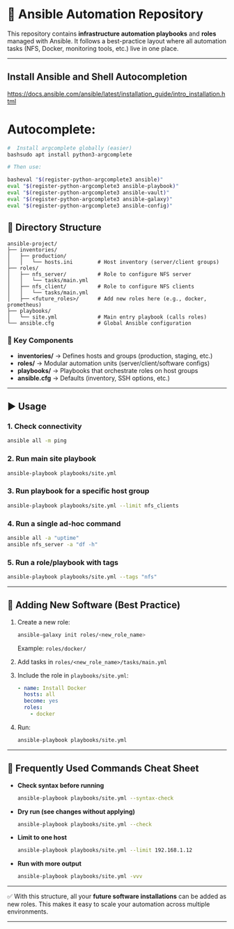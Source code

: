 # 📘 Ansible Automation Repository

This repository contains **infrastructure automation playbooks** and **roles** managed with Ansible.
It follows a best-practice layout where all automation tasks (NFS, Docker, monitoring tools, etc.) live in one place.

---

## Install Ansible and Shell Autocompletion

https://docs.ansible.com/ansible/latest/installation_guide/intro_installation.html


# Autocomplete:

```bash
#  Install argcomplete globally (easier)
bashsudo apt install python3-argcomplete

# Then use:

basheval "$(register-python-argcomplete3 ansible)"
eval "$(register-python-argcomplete3 ansible-playbook)"
eval "$(register-python-argcomplete3 ansible-vault)"
eval "$(register-python-argcomplete3 ansible-galaxy)"
eval "$(register-python-argcomplete3 ansible-config)"
```


## 📂 Directory Structure

```
ansible-project/
├── inventories/
│   ├── production/
│   │   └── hosts.ini        # Host inventory (server/client groups)
├── roles/
│   ├── nfs_server/          # Role to configure NFS server
│   │   └── tasks/main.yml
│   ├── nfs_client/          # Role to configure NFS clients
│   │   └── tasks/main.yml
│   ├── <future_roles>/      # Add new roles here (e.g., docker, prometheus)
├── playbooks/
│   └── site.yml             # Main entry playbook (calls roles)
└── ansible.cfg              # Global Ansible configuration
```

### 🔹 Key Components

* **inventories/** → Defines hosts and groups (production, staging, etc.)
* **roles/** → Modular automation units (server/client/software configs)
* **playbooks/** → Playbooks that orchestrate roles on host groups
* **ansible.cfg** → Defaults (inventory, SSH options, etc.)

---

## ▶️ Usage

### 1. Check connectivity

```bash
ansible all -m ping
```

### 2. Run main site playbook

```bash
ansible-playbook playbooks/site.yml
```

### 3. Run playbook for a specific host group

```bash
ansible-playbook playbooks/site.yml --limit nfs_clients
```

### 4. Run a single ad-hoc command

```bash
ansible all -a "uptime"
ansible nfs_server -a "df -h"
```

### 5. Run a role/playbook with tags

```bash
ansible-playbook playbooks/site.yml --tags "nfs"
```

---

## 🔧 Adding New Software (Best Practice)

1. Create a new role:

   ```bash
   ansible-galaxy init roles/<new_role_name>
   ```

   Example: `roles/docker/`

2. Add tasks in `roles/<new_role_name>/tasks/main.yml`

3. Include the role in `playbooks/site.yml`:

   ```yaml
   - name: Install Docker
     hosts: all
     become: yes
     roles:
       - docker
   ```

4. Run:

   ```bash
   ansible-playbook playbooks/site.yml
   ```

---

## 📝 Frequently Used Commands Cheat Sheet

* **Check syntax before running**

  ```bash
  ansible-playbook playbooks/site.yml --syntax-check
  ```

* **Dry run (see changes without applying)**

  ```bash
  ansible-playbook playbooks/site.yml --check
  ```

* **Limit to one host**

  ```bash
  ansible-playbook playbooks/site.yml --limit 192.168.1.12
  ```

* **Run with more output**

  ```bash
  ansible-playbook playbooks/site.yml -vvv
  ```

---

✅ With this structure, all your **future software installations** can be added as new roles.
This makes it easy to scale your automation across multiple environments.

---

